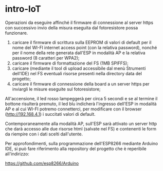 # intro-IoT
Operazioni da eseguire affinché il firmware di connessione al server https con successivo invio della misura eseguita dal fotoresistore possa funzionare.

1) caricare il firmware di scrittura sulla EEPROM di valori di default per il nome del WI-FI internet access point (con la relativa password), nonché per il nome della rete generata dall'ESP in modalità AP e la relativa password (8 caratteri per WPA2);
2) caricare il firmware di formattazione del FS (1MB SPIFFS);
3) caricare (mediante il tool di upload accessibile dal menù Strumenti dell'IDE) nel FS eventuali risorse presenti nella directory data del progetto;
4) caricare il firmware di connessione della board a un server https per inviargli le misure eseguite sul fotoresistore;

All'accensione, il led rosso lampeggerà per circa 5 secondi e se al termine il bottone risulterà premuto, il led blu indicherà l'ingresso dell'ESP in modalità AP e al cui WI-FI potremo connetterci, per modificare con il browser (http://192.168.4.1) i succitati valori di default.

Contemporaneamente alla modalità AP, sull'ESP sarà attivato un server http che darà accesso alle due risorse html (salvate nel FS) e contenenti le form da riempire con i dati scelti dall'utente. 

Per approfondimenti, sulla programmazione dell'ESP8266 mediante Arduino IDE, si può fare riferimento alla repository del progetto che è  reperibile all'indirizzo:

https://github.com/esp8266/Arduino


